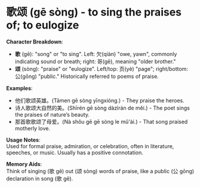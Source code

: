 # **歌颂 (gē sòng) - to sing the praises of; to eulogize**

**Character Breakdown**:  
- **歌** (gē): "song" or "to sing". Left: 欠(qiàn) "owe, yawn", commonly indicating sound or breath; right: 哥(gē), meaning "older brother."  
- **颂** (sòng): "praise" or "eulogize". Left/top: 页(yè) "page"; right/bottom: 公(gōng) "public." Historically referred to poems of praise.

**Examples**:  
- 他们歌颂英雄。(Tāmen gē sòng yīngxióng.) - They praise the heroes.  
- 诗人歌颂大自然的美。(Shīrén gē sòng dàzìrán de měi.) - The poet sings the praises of nature’s beauty.  
- 那首歌歌颂了母爱。(Nà shǒu gē gē sòng le mǔ'ài.) - That song praised motherly love.

**Usage Notes**:  
Used for formal praise, admiration, or celebration, often in literature, speeches, or music. Usually has a positive connotation.

**Memory Aids**:  
Think of singing (歌 gē) out (颂 sòng) words of praise, like a public (公 gōng) declaration in song (歌 gē).